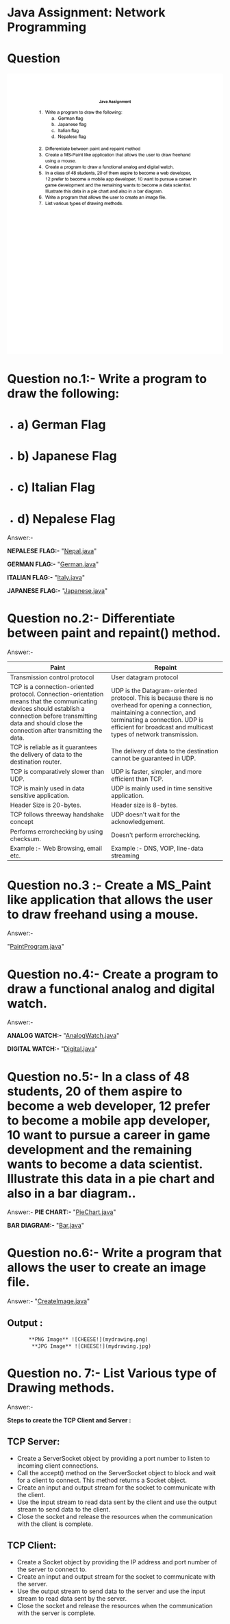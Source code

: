 # Java Assignment: Network Programming 

# Question

![CHEESE!](graphics.png)

# Question no.1:- Write a program to draw the following:
- # a) German Flag
- # b) Japanese Flag
- # c) Italian Flag
- # d) Nepalese Flag

Answer:-

**NEPALESE FLAG:-** "[Nepal.java](https://github.com/dhunganaPradeep/Java/blob/main/Assignments/Graphics/Nepal.java)"

**GERMAN FLAG:-** "[German.java](https://github.com/dhunganaPradeep/Java/blob/main/Assignments/Graphics/German.java)"

**ITALIAN FLAG:-** "[Italy.java](https://github.com/dhunganaPradeep/Java/blob/main/Assignments/Graphics/Italy.java)"

**JAPANESE FLAG:-** "[Japanese.java](https://github.com/dhunganaPradeep/Java/blob/main/Assignments/Graphics/Japanese.java)"

# Question no.2:- Differentiate between paint and repaint() method.

Answer:-


 | Paint  | Repaint |
| ------------- | ------------- |
| Transmission control protocol |User datagram protocol |
| TCP is a connection-oriented protocol. Connection-orientation means that the communicating devices should establish a connection before transmitting data and should close the connection after transmitting the data. | UDP is the Datagram-oriented protocol. This is because there is no overhead for opening a connection, maintaining a connection, and terminating a connection. UDP is efficient for broadcast and multicast types of network transmission. |
|TCP is reliable as it guarantees the delivery of data to the destination router.  |The delivery of data to the destination cannot be guaranteed in UDP. |
|	TCP is comparatively slower than UDP.  |UDP is faster, simpler, and more efficient than TCP.  |
| TCP is mainly used in data sensitive application.  | UDP is mainly used in time sensitive application. |
| Header Size is 20-bytes.  | Header size is 8-bytes.  |
| TCP follows threeway handshake concept  | UDP doesn't wait for the acknowledgement.  |
| Performs errorchecking by using checksum.  | Doesn't perform errorchecking. |
|Example :- Web Browsing, email etc.  | Example :- DNS, VOIP, line-data streaming |



# Question no.3 :- Create a MS_Paint like application that allows the user to draw freehand using a mouse.

Answer:-

 "[PaintProgram.java](https://github.com/dhunganaPradeep/Java/blob/main/Assignments/Graphics/PaintProgram.java)"  


# Question no.4:-  Create a program to draw a functional analog and digital watch.

Answer:- 

**ANALOG WATCH:-** "[AnalogWatch.java](https://github.com/dhunganaPradeep/Java/blob/main/Assignments/Graphics/AnalogWatch.java)"

**DIGITAL WATCH:-** "[Digital.java](https://github.com/dhunganaPradeep/Java/blob/main/Assignments/Graphics/Digital.java)"

  
# Question no.5:-   In a class of 48 students, 20 of them aspire to become a web developer, 12 prefer to become a mobile app developer, 10 want to pursue a career in game development and the remaining wants to become a data scientist. Illustrate this data in a pie chart and also in a bar diagram..

Answer:- 
**PIE CHART:-** "[PieChart.java](https://github.com/dhunganaPradeep/Java/blob/main/Assignments/Graphics/PieChart.java)"

**BAR DIAGRAM:-** "[Bar.java](https://github.com/dhunganaPradeep/Java/blob/main/Assignments/Graphics/Bar.java)"

# Question no.6:- Write a program that allows the user to create an image file.


Answer:- "[CreateImage.java](https://github.com/dhunganaPradeep/Java/blob/main/Assignments/Graphics/CreateImage.java)"

## Output :
           **PNG Image** ![CHEESE!](mydrawing.png)
            **JPG Image** ![CHEESE!](mydrawing.jpg)


# Question no. 7:- List Various type of Drawing methods.

Answer:-

**Steps to create the TCP Client and Server :**

## TCP Server:

- Create a ServerSocket object by providing a port number to listen to incoming client connections.
- Call the accept() method on the ServerSocket object to block and wait for a client to connect. This method returns a Socket object.
- Create an input and output stream for the socket to communicate with the client.
- Use the input stream to read data sent by the client and use the output stream to send data to the client.
- Close the socket and release the resources when the communication with the client is complete.

## TCP Client:

- Create a Socket object by providing the IP address and port number of the server to connect to.
- Create an input and output stream for the socket to communicate with the server.
- Use the output stream to send data to the server and use the input stream to read data sent by the server.
- Close the socket and release the resources when the communication with the server is complete.

